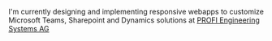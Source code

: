 I'm currently designing and implementing responsive webapps to customize Microsoft Teams,
Sharepoint and Dynamics solutions at [PROFI Engineering Systems AG](https://www.profi-ag.de/)

